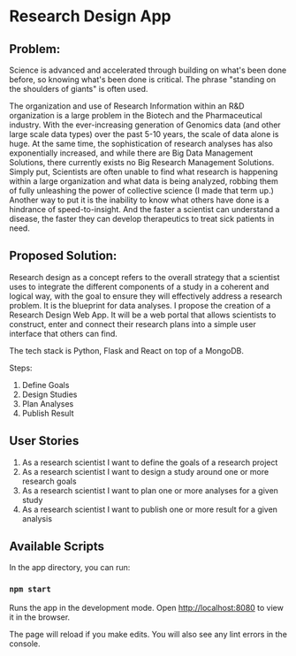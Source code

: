 # Research Design App

## Problem:
Science is advanced and accelerated through building on what's been done before, so knowing what's been done is critical. The phrase "standing on the shoulders of giants" is often used.

The organization and use of Research Information within an R&D organization is a large problem in the Biotech and the Pharmaceutical industry. With the ever-increasing generation of Genomics data (and other large scale data types) over the past 5-10 years, the scale of data alone is huge. At the same time, the sophistication of research analyses has also exponentially increased, and while there are Big Data Management Solutions, there currently exists no Big Research Management Solutions. Simply put, Scientists are often unable to find what research is happening within a large organization and what data is being analyzed, robbing them of fully unleashing the power of collective science (I made that term up.) Another way to put it is the inability to know what others have done is a hindrance of speed-to-insight. And the faster a scientist can understand a disease, the faster they can develop therapeutics to treat sick patients in need.

## Proposed Solution:
Research design as a concept refers to the overall strategy that a scientist uses to integrate the different components of a study in a coherent and logical way, with the goal to ensure they will effectively address a research problem. It is the blueprint for data analyses. I propose the creation of a Research Design Web App. It will be a web portal that allows scientists to construct, enter and connect their research plans into a simple user interface that others can find.

The tech stack is Python, Flask and React on top of a MongoDB.

Steps:
1. Define Goals
2. Design Studies
3. Plan Analyses
4. Publish Result

## User Stories
1. As a research scientist I want to define the goals of a research project
2. As a research scientist I want to design a study around one or more research goals
3. As a research scientist I want to plan one or more analyses for a given study
4. As a research scientist I want to publish one or more result for a given analysis

## Available Scripts
In the app directory, you can run:

### `npm start`

Runs the app in the development mode.
Open [http://localhost:8080](http://localhost:8080) to view it in the browser.

The page will reload if you make edits.
You will also see any lint errors in the console.